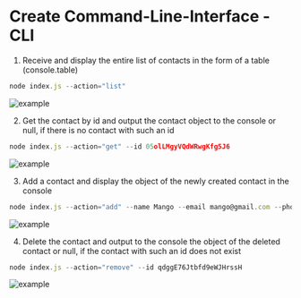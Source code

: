 # Create Command-Line-Interface - CLI

1. Receive and display the entire list of contacts in the form of a table (console.table)  
``` javascript
node index.js --action="list"
```  
![example](https://monosnap.com/file/fP7al1pIms6rU95txhuaQwuvEuIFpI)

2. Get the contact by id and output the contact object to the console or null, if there is no contact with such an id  
```javascript
node index.js --action="get" --id 05olLMgyVQdWRwgKfg5J6
```  
![example](https://monosnap.com/file/5o3FnwEjtLMbkblr2L8APQbXAlBDCF)

3. Add a contact and display the object of the newly created contact in the console 
```javascript 
node index.js --action="add" --name Mango --email mango@gmail.com --phone 322-22-22
```  
![example](https://monosnap.com/file/9eoYQL81M78LR8ffTHweC3LhfWmgqE)  

4. Delete the contact and output to the console the object of the deleted contact or null, if the contact with such an id does not exist  
```javascript
node index.js --action="remove" --id qdggE76Jtbfd9eWJHrssH
```  
![example](https://monosnap.com/file/CpqKqsyLRvHCfbUdXoqFdm6zs02LUa)